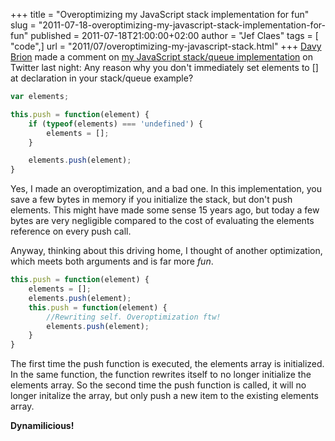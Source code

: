 +++
title = "Overoptimizing my JavaScript stack implementation for fun"
slug = "2011-07-18-overoptimizing-my-javascript-stack-implementation-for-fun"
published = 2011-07-18T21:00:00+02:00
author = "Jef Claes"
tags = [ "code",]
url = "2011/07/overoptimizing-my-javascript-stack.html"
+++
[Davy Brion](http://davybrion.com/blog/) made a comment on [my
JavaScript stack/queue implementation](https://jefclaes.be/2011/07/stacks-and-queues-in-javascript.html) on Twitter last night: Any reason why you don't immediately set elements to \[\] at declaration in your stack/queue example?  

```js
var elements;

this.push = function(element) {
    if (typeof(elements) === 'undefined') {
        elements = [];   
    }                            

    elements.push(element);
}
```

Yes, I made an overoptimization, and a bad one. In this implementation,
you save a few bytes in memory if you initialize the stack, but don't
push elements. This might have made some sense 15 years ago, but today a
few bytes are very negligible compared to the cost of evaluating the
elements reference on every push call.  
  
Anyway, thinking about this driving home, I thought of another
optimization, which meets both arguments and is far more *fun*.  

```js
this.push = function(element) {                        
    elements = [];   
    elements.push(element);                            
    this.push = function(element) {
        //Rewriting self. Overoptimization ftw!
        elements.push(element);                                   
    }                                                 
}
```
  
The first time the push function is executed, the elements array is
initialized. In the same function, the function rewrites itself to no
longer initialize the elements array. So the second time the push
function is called, it will no longer initalize the array, but only push
a new item to the existing elements array.  
  
**Dynamilicious!**
